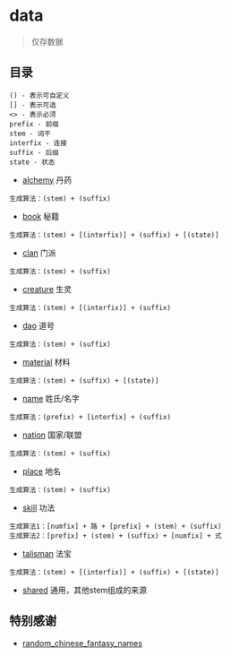 # data

> 仅存数据

## 目录

```text
() - 表示可自定义
[] - 表示可选
<> - 表示必须
prefix - 前缀
stem - 词干
interfix - 连接
suffix - 后缀
state - 状态
```

- [alchemy](alchemy) 丹药

```text
生成算法：(stem) + (suffix)
```

- [book](book) 秘籍

```text
生成算法：(stem) + [(interfix)] + (suffix) + [(state)]
```

- [clan](clan) 门派

```text
生成算法：(stem) + (suffix)
```

- [creature](creature) 生灵

```text
生成算法：(stem) + [(interfix)] + (suffix)
```

- [dao](dao) 道号

```text
生成算法：(stem) + (suffix)
```

- [material](material) 材料

```text
生成算法：(stem) + (suffix) + [(state)]
```

- [name](name) 姓氏/名字

```text
生成算法：(prefix) + [interfix] + (suffix)
```

- [nation](nation) 国家/联盟

```text
生成算法：(stem) + (suffix)
```

- [place](place) 地名

```text
生成算法：(stem) + (suffix)
```

- [skill](skill) 功法

```text
生成算法1：[numfix] + 路 + [prefix] + (stem) + (suffix)
生成算法2：[prefix] + (stem) + (suffix) + [numfix] + 式
```

- [talisman](talisman) 法宝

```text
生成算法：(stem) + [(interfix)] + (suffix) + [(state)]
```

- [shared](shared) 通用，其他stem组成的来源

## 特别感谢

- [random_chinese_fantasy_names](https://github.com/hythl0day/random_chinese_fantasy_names/tree/main)